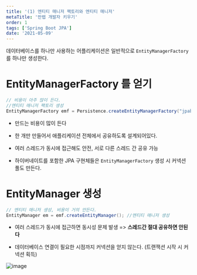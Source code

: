 ```yaml
---
title: '(1) 엔티티 매니저 팩토리와 엔티티 매니저'
metaTitle: '만렙 개발자 키우기'
order: 1
tags: ['Spring Boot JPA']
date: '2021-05-09'
---
```


데이터베이스를 하나만 사용하는 어플리케이션은 일반적으로 `EntityManagerFactory`를 하나만 생성한다.

# EntityManagerFactory 를 얻기

```java
// 비용이 아주 많이 든다.
//엔티티 매니저 팩토리 생성
EntityManagerFactory emf = Persistence.createEntityManagerFactory("jpabook");
```

- 만드는 비용이 많이 든다

- 한 개만 만들어서 애플리케이션 전체에서 공유하도록 설계되어있다.

- 여러 스레드가 동시에 접근해도 안전, 서로 다른 스레드 간 공유 가능

- 하이버네이트를 포함한 JPA 구현체들은 `EntityManagerFactory` 생성 시 커넥션 풀도 만든다.

# EntityManager 생성

```java
// 엔티티 매니저 생성, 비용이 거의 안든다.
EntityManager em = emf.createEntityManager(); //엔티티 매니저 생성
```

- 여러 스레드가 동시에 접근하면 동시성 문제 발생 => **스레드간 절대 공유하면 안된다**

- 데이터베이스 연결이 필요한 시점까지 커넥션을 얻지 않는다. (트랜잭션 시작 시 커넥션 획득)

![image](https://user-images.githubusercontent.com/51476083/117569115-001d4780-b0ff-11eb-9cc7-deda0dec9521.png)

